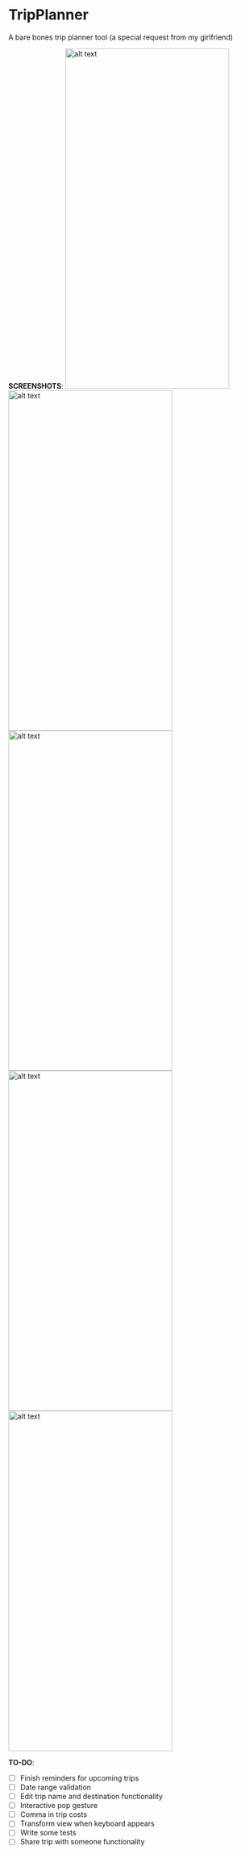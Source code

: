 # TripPlanner
A bare bones trip planner tool (a special request from my girlfriend)

<b>SCREENSHOTS</b>:
<img src="https://user-images.githubusercontent.com/8717712/57978385-d32b7380-79c1-11e9-852f-736112ed8f29.png" alt="alt text" width="325" height="675">
<img src="https://user-images.githubusercontent.com/8717712/57978375-a8d9b600-79c1-11e9-9d89-01d3751da01a.png" alt="alt text" width="325" height="675">
<img src="https://user-images.githubusercontent.com/8717712/57978372-a8411f80-79c1-11e9-99ea-76e93304e051.png" alt="alt text" width="325" height="675">
<img src="https://user-images.githubusercontent.com/8717712/57978373-a8411f80-79c1-11e9-9df1-400bcee4b67a.png" alt="alt text" width="325" height="675">
<img src="https://user-images.githubusercontent.com/8717712/57978374-a8411f80-79c1-11e9-8919-666cadc36481.png" alt="alt text" width="325" height="675">

<b>TO-DO</b>: 

 - [ ] Finish reminders for upcoming trips
 - [ ] Date range validation
 - [ ] Edit trip name and destination functionality
 - [ ] Interactive pop gesture
 - [ ] Comma in trip costs
 - [ ] Transform view when keyboard appears
 - [ ] Write some tests
 - [ ] Share trip with someone functionality
